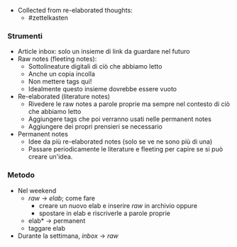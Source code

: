 - Collected from re-elaborated thoughts:
	* #zettelkasten 


### Strumenti
* Article inbox: solo un insieme di link da guardare nel futuro
* Raw notes (fleeting notes): 
	* Sottolineature digitali di ciò che abbiamo letto
	* Anche un copia incolla
	* Non mettere tags qui! 
	* Idealmente questo insieme dovrebbe essere vuoto
* Re-elaborated (literature notes)
	* Rivedere le raw notes a parole proprie ma sempre nel contesto di ciò che abbiamo letto
	* Aggiungere tags che poi verranno usati nelle permanent notes
	* Aggiungere dei propri prensieri se necessario
* Permanent notes
	* Idee da più re-elaborated notes (solo se ve ne sono più di una)
	* Passare periodicamente le literature e fleeting per capire se si può creare un'idea.
### Metodo 
- Nel weekend
	- *raw* → *elab*; come fare
		- creare un nuovo elab e inserire *raw* in archivio oppure
		- spostare in elab e riscriverle a parole proprie
	- elab* → permanent
	- taggare elab
- Durante la settimana, *inbox* → *raw*
